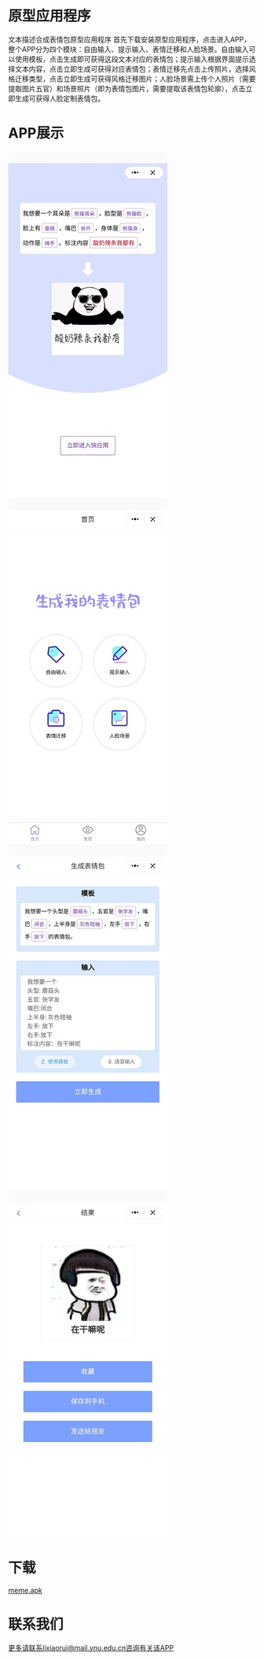 # 原型应用程序
文本描述合成表情包原型应用程序
首先下载安装原型应用程序，点击进入APP，整个APP分为四个模块：自由输入、提示输入、表情迁移和人脸场景。自由输入可以使用模板，点击生成即可获得这段文本对应的表情包；提示输入根据界面提示选择文本内容，点击立即生成可获得对应表情包；表情迁移先点击上传照片，选择风格迁移类型，点击立即生成可获得风格迁移图片；人脸场景需上传个人照片（需要提取图片五官）和场景照片（即为表情包图片，需要提取该表情包轮廓），点击立即生成可获得人脸定制表情包。
# APP展示
![Image_text](https://github.com/fesfa/memeApp/blob/main/image/1.jpg)![Image_text](https://github.com/fesfa/memeApp/blob/main/image/2.jpg)![Image_text](https://github.com/fesfa/memeApp/blob/main/image/3.jpg)![Image_text](https://github.com/fesfa/memeApp/blob/main/image/4.jpg)
# 下载
[meme.apk](https://github.com/fesfa/memeApp/blob/main/meme.apk)
# 联系我们
更多请联系lixiaorui@mail.ynu.edu.cn咨询有关该APP
